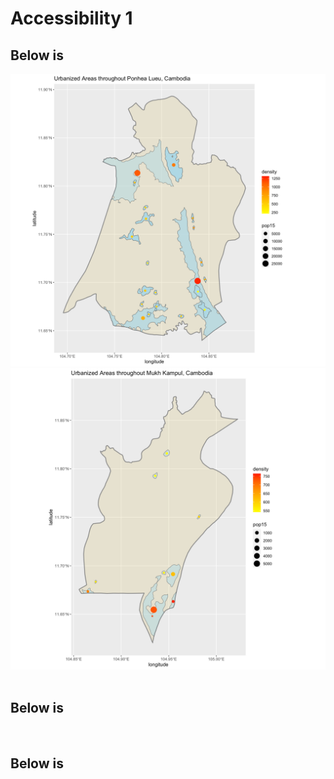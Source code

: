# Accessibility 1

## Below is 

![](https://raw.githubusercontent.com/dloumeau/data100repository/main/Screen%20Shot%202021-05-17%20at%2010.54.22%20PM.png)
![](https://raw.githubusercontent.com/dloumeau/data100repository/main/Screen%20Shot%202021-05-17%20at%2010.51.39%20PM.png)
![]()

## Below is 

![]()

## Below is 
![]()

